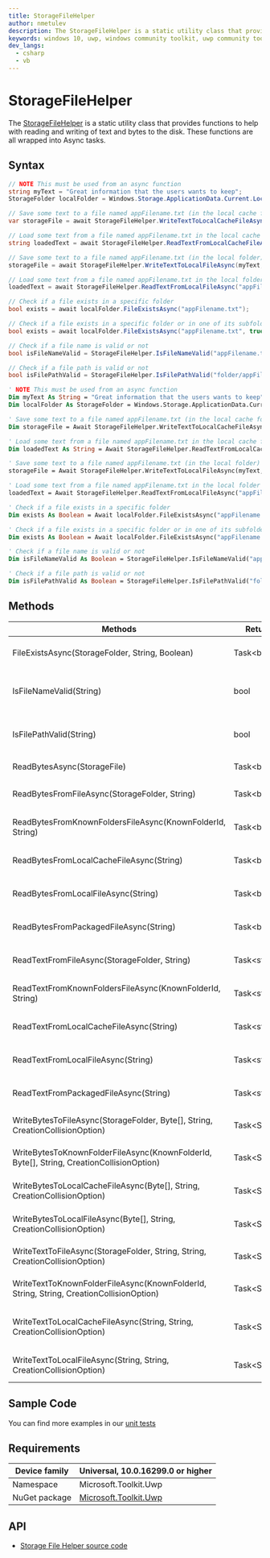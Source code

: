 ```yaml
---
title: StorageFileHelper
author: nmetulev
description: The StorageFileHelper is a static utility class that provides functions to help with reading and writing of text and bytes to the disk.  These functions are all wrapped into Async tasks.
keywords: windows 10, uwp, windows community toolkit, uwp community toolkit, uwp toolkit, StorageFileHelper
dev_langs:
  - csharp
  - vb
---
```


# StorageFileHelper

The [StorageFileHelper](https://docs.microsoft.com/dotnet/api/microsoft.toolkit.uwp.helpers.storagefilehelper) is a static utility class that provides functions to help with reading and writing of text and bytes to the disk.  These functions are all wrapped into Async tasks.

## Syntax

```csharp
// NOTE This must be used from an async function
string myText = "Great information that the users wants to keep";
StorageFolder localFolder = Windows.Storage.ApplicationData.Current.LocalFolder;

// Save some text to a file named appFilename.txt (in the local cache folder)
var storageFile = await StorageFileHelper.WriteTextToLocalCacheFileAsync(myText, "appFilename.txt");

// Load some text from a file named appFilename.txt in the local cache folder	
string loadedText = await StorageFileHelper.ReadTextFromLocalCacheFileAsync("appFilename.txt");

// Save some text to a file named appFilename.txt (in the local folder)
storageFile = await StorageFileHelper.WriteTextToLocalFileAsync(myText, "appFilename.txt");

// Load some text from a file named appFilename.txt in the local folder	
loadedText = await StorageFileHelper.ReadTextFromLocalFileAsync("appFilename.txt");

// Check if a file exists in a specific folder
bool exists = await localFolder.FileExistsAsync("appFilename.txt");

// Check if a file exists in a specific folder or in one of its subfolders
bool exists = await localFolder.FileExistsAsync("appFilename.txt", true);

// Check if a file name is valid or not
bool isFileNameValid = StorageFileHelper.IsFileNameValid("appFilename.txt");

// Check if a file path is valid or not
bool isFilePathValid = StorageFileHelper.IsFilePathValid("folder/appFilename.txt");
```
```vb
' NOTE This must be used from an async function
Dim myText As String = "Great information that the users wants to keep"
Dim localFolder As StorageFolder = Windows.Storage.ApplicationData.Current.LocalFolder

' Save some text to a file named appFilename.txt (in the local cache folder)
Dim storageFile = Await StorageFileHelper.WriteTextToLocalCacheFileAsync(myText, "appFilename.txt")

' Load some text from a file named appFilename.txt in the local cache folder	
Dim loadedText As String = Await StorageFileHelper.ReadTextFromLocalCacheFileAsync("appFilename.txt")

' Save some text to a file named appFilename.txt (in the local folder)
storageFile = Await StorageFileHelper.WriteTextToLocalFileAsync(myText, "appFilename.txt")

' Load some text from a file named appFilename.txt in the local folder	
loadedText = Await StorageFileHelper.ReadTextFromLocalFileAsync("appFilename.txt")

' Check if a file exists in a specific folder
Dim exists As Boolean = Await localFolder.FileExistsAsync("appFilename.txt")

' Check if a file exists in a specific folder or in one of its subfolders
Dim exists As Boolean = Await localFolder.FileExistsAsync("appFilename.txt", True)

' Check if a file name is valid or not
Dim isFileNameValid As Boolean = StorageFileHelper.IsFileNameValid("appFilename.txt")

' Check if a file path is valid or not
Dim isFilePathValid As Boolean = StorageFileHelper.IsFilePathValid("folder/appFilename.txt")
```

## Methods

|                                         Methods                                          |       Return Type       |                                        Description                                         |
|------------------------------------------------------------------------------------------|-------------------------|--------------------------------------------------------------------------------------------|
|                     FileExistsAsync(StorageFolder, String, Boolean)                      |    Task&lt;bool&gt;     |            Gets a value indicating whether a file exists in the current folder             |
|                                 IsFileNameValid(String)                                  |          bool           |   Gets a value indicating whether a filename is correct or not using the Storage feature   |
|                                 IsFilePathValid(String)                                  |          bool           |  Gets a value indicating whether a file path is correct or not using the Storage feature   |
|                               ReadBytesAsync(StorageFile)                                |   Task&lt;byte[]&gt;    |                        Gets an array of bytes from a `StorageFile`                         |
|                      ReadBytesFromFileAsync(StorageFolder, String)                       |   Task&lt;byte[]&gt;    |      Gets an array of bytes from a `StorageFile` located in the given `StorageFolder`      |
|                ReadBytesFromKnownFoldersFileAsync(KnownFolderId, String)                 |   Task&lt;byte[]&gt;    |         Gets an array of bytes from a `StorageFile` located in a well known folder         |
|                         ReadBytesFromLocalCacheFileAsync(String)                         |   Task&lt;byte[]&gt;    | Gets an array of bytes from a `StorageFile` located in the application local cache folder  |
|                           ReadBytesFromLocalFileAsync(String)                            |   Task&lt;byte[]&gt;    |    Gets an array of bytes from a `StorageFile` located in the application local folder     |
|                          ReadBytesFromPackagedFileAsync(String)                          |   Task&lt;byte[]&gt;    | Gets an array of bytes from a `StorageFile` located in the application installation folder |
|                       ReadTextFromFileAsync(StorageFolder, String)                       |   Task&lt;string&gt;    |       Gets a string value from a `StorageFile` located in the given `StorageFolder`        |
|                 ReadTextFromKnownFoldersFileAsync(KnownFolderId, String)                 |   Task&lt;string&gt;    |          Gets a string value from a `StorageFile` located in a well known folder           |
|                         ReadTextFromLocalCacheFileAsync(String)                          |   Task&lt;string&gt;    |   Gets a string value from a `StorageFile` located in the application local cache folder   |
|                            ReadTextFromLocalFileAsync(String)                            |   Task&lt;string&gt;    |      Gets a string value from a `StorageFile` located in the application local folder      |
|                          ReadTextFromPackagedFileAsync(String)                           |   Task&lt;string&gt;    |  Gets a string value from a `StorageFile` located in the application installation folder   |
|      WriteBytesToFileAsync(StorageFolder, Byte[], String, CreationCollisionOption)       | Task&lt;StorageFile&gt; |          Saves an array of bytes to a `StorageFile` in the given `StorageFolder`           |
| WriteBytesToKnownFolderFileAsync(KnownFolderId, Byte[], String, CreationCollisionOption) | Task&lt;StorageFile&gt; |              Saves an array of bytes to a `StorageFile` to well known folder               |
|         WriteBytesToLocalCacheFileAsync(Byte[], String, CreationCollisionOption)         | Task&lt;StorageFile&gt; |        Saves an array of bytes to a `StorageFile` to application local cache folder        |
|           WriteBytesToLocalFileAsync(Byte[], String, CreationCollisionOption)            | Task&lt;StorageFile&gt; |           Saves an array of bytes to a `StorageFile` to application local folder           |
|       WriteTextToFileAsync(StorageFolder, String, String, CreationCollisionOption)       | Task&lt;StorageFile&gt; |            Saves a string value to a `StorageFile` in the given `StorageFolder`            |
| WriteTextToKnownFolderFileAsync(KnownFolderId, String, String, CreationCollisionOption)  | Task&lt;StorageFile&gt; |         Saves a string value to a Windows.Storage.StorageFile in well known folder         |
|         WriteTextToLocalCacheFileAsync(String, String, CreationCollisionOption)          | Task&lt;StorageFile&gt; |  Saves a string value to a Windows.Storage.StorageFile in application local cache folder   |
|            WriteTextToLocalFileAsync(String, String, CreationCollisionOption)            | Task&lt;StorageFile&gt; |     Saves a string value to a Windows.Storage.StorageFile in application local folder      |

## Sample Code

You can find more examples in our [unit tests](https://github.com/Microsoft/WindowsCommunityToolkit//blob/master/UnitTests/UnitTests.UWP/Helpers/Test_StorageFileHelper.cs)

## Requirements

| Device family | Universal, 10.0.16299.0 or higher |
| --- | --- |
| Namespace | Microsoft.Toolkit.Uwp |
| NuGet package | [Microsoft.Toolkit.Uwp](https://www.nuget.org/packages/Microsoft.Toolkit.Uwp/) |

## API

* [Storage File Helper source code](https://github.com/Microsoft/WindowsCommunityToolkit//blob/master/Microsoft.Toolkit.Uwp/Helpers/StorageFileHelper.cs)
